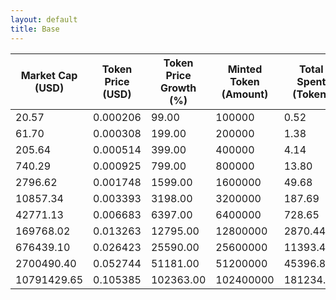 ```yaml
---
layout: default
title: Base
---
```

| Market Cap (USD) | Token Price (USD) | Token Price Growth (%) | Minted Token (Amount) | Total Spent (Token) | Author Revenue (USD) | Platform Mint Fee (USD) |
|------------------|-------------------|------------------------|-----------------------|--------------------|-------------------------|-------------------------|
| 20.57 | 0.000206 | 99.00 | 100000 | 0.52 | 0.46 | 0.05 |
| 61.70 | 0.000308 | 199.00 | 200000 | 1.38 | 1.23 | 0.12 |
| 205.64 | 0.000514 | 399.00 | 400000 | 4.14 | 3.70 | 0.37 |
| 740.29 | 0.000925 | 799.00 | 800000 | 13.80 | 12.34 | 1.23 |
| 2796.62 | 0.001748 | 1599.00 | 1600000 | 49.68 | 44.42 | 4.44 |
| 10857.34 | 0.003393 | 3198.00 | 3200000 | 187.69 | 167.80 | 16.78 |
| 42771.13 | 0.006683 | 6397.00 | 6400000 | 728.65 | 651.44 | 65.14 |
| 169768.02 | 0.013263 | 12795.00 | 12800000 | 2870.44 | 2566.27 | 256.63 |
| 676439.10 | 0.026423 | 25590.00 | 25600000 | 11393.40 | 10186.08 | 1018.61 |
| 2700490.40 | 0.052744 | 51181.00 | 51200000 | 45396.89 | 40586.34 | 4058.63 |
| 10791429.65 | 0.105385 | 102363.00 | 102400000 | 181234.15 | 162029.42 | 16202.94 |

